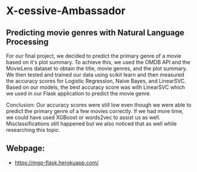 # X-cessive-Ambassador
## Predicting movie genres with Natural Language Processing
For our final project, we decided to predict the primary genre of a movie based on it's plot summary. To achieve this, 
we used the OMDB API and the MovieLens dataset to obtain the title, movie genres, and the plot summary. We then tested and trained
our data using scikit learn and then measured the accuracy scores for Logistic Regression, Naive Bayes, and LinearSVC. Based on 
our models, the best accuracy score was with LinearSVC which we used in our Flask application to predict the movie genre.

Conclusion:
Our accuracy scores were still low even though we were able to predict the primary genre of a few movies correctly. If we had more time, we could have used XGBoost or words2vec to assist us as well. Misclassifications still happened but we also noticed that as well while researching this topic. 

## Webpage:
* https://mgp-flask.herokuapp.com/
